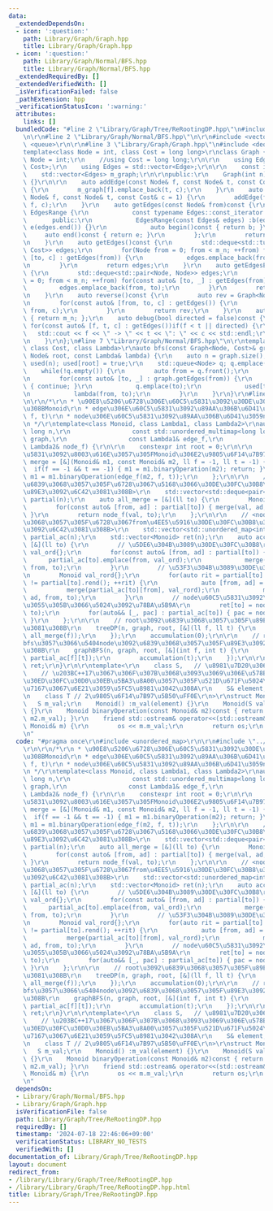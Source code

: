 ```yaml
---
data:
  _extendedDependsOn:
  - icon: ':question:'
    path: Library/Graph/Graph.hpp
    title: Library/Graph/Graph.hpp
  - icon: ':question:'
    path: Library/Graph/Normal/BFS.hpp
    title: Library/Graph/Normal/BFS.hpp
  _extendedRequiredBy: []
  _extendedVerifiedWith: []
  _isVerificationFailed: false
  _pathExtension: hpp
  _verificationStatusIcon: ':warning:'
  attributes:
    links: []
  bundledCode: "#line 2 \"Library/Graph/Tree/ReRootingDP.hpp\"\n#include <unordered_map>\r\
    \n\r\n#line 2 \"Library/Graph/Normal/BFS.hpp\"\n\r\n#include <vector>\r\n#include\
    \ <queue>\r\n\r\n#line 3 \"Library/Graph/Graph.hpp\"\n#include <deque>\r\n\r\n\
    template<class Node = int, class Cost = long long>\r\nclass Graph {\r\n    //using\
    \ Node = int;\r\n    //using Cost = long long;\r\n\r\n    using Edge = std::pair<Node,\
    \ Cost>;\r\n    using Edges = std::vector<Edge>;\r\n\r\n    const int m_n;\r\n\
    \    std::vector<Edges> m_graph;\r\n\r\npublic:\r\n    Graph(int n) :m_n(n), m_graph(n)\
    \ {}\r\n\r\n    auto addEdge(const Node& f, const Node& t, const Cost& c = 1)\
    \ {\r\n        m_graph[f].emplace_back(t, c);\r\n    }\r\n    auto addEdgeUndirected(const\
    \ Node& f, const Node& t, const Cost& c = 1) {\r\n        addEdge(f, t, c); addEdge(t,\
    \ f, c);\r\n    }\r\n    auto getEdges(const Node& from)const {\r\n        class\
    \ EdgesRange {\r\n            const typename Edges::const_iterator b, e;\r\n \
    \       public:\r\n            EdgesRange(const Edges& edges) :b(edges.begin()),\
    \ e(edges.end()) {}\r\n            auto begin()const { return b; }\r\n       \
    \     auto end()const { return e; }\r\n        };\r\n        return EdgesRange(m_graph[from]);\r\
    \n    }\r\n    auto getEdges()const {\r\n        std::deque<std::tuple<Node, Node,\
    \ Cost>> edges;\r\n        for(Node from = 0; from < m_n; ++from) for(const auto&\
    \ [to, c] : getEdges(from)) {\r\n            edges.emplace_back(from, to, c);\r\
    \n        }\r\n        return edges;\r\n    }\r\n    auto getEdgesExcludeCost()const\
    \ {\r\n        std::deque<std::pair<Node, Node>> edges;\r\n        for(Node from\
    \ = 0; from < m_n; ++from) for(const auto& [to, _] : getEdges(from)) {\r\n   \
    \         edges.emplace_back(from, to);\r\n        }\r\n        return edges;\r\
    \n    }\r\n    auto reverse()const {\r\n        auto rev = Graph<Node, Cost>(m_n);\r\
    \n        for(const auto& [from, to, c] : getEdges()) {\r\n            rev.addEdge(to,\
    \ from, c);\r\n        }\r\n        return rev;\r\n    }\r\n    auto size()const\
    \ { return m_n; };\r\n    auto debug(bool directed = false)const {\r\n       \
    \ for(const auto& [f, t, c] : getEdges())if(f < t || directed) {\r\n         \
    \   std::cout << f << \" -> \" << t << \": \" << c << std::endl;\r\n        }\r\
    \n    }\r\n};\n#line 7 \"Library/Graph/Normal/BFS.hpp\"\n\r\ntemplate<class Node,\
    \ class Cost, class Lambda>\r\nauto bfs(const Graph<Node, Cost>& graph, const\
    \ Node& root, const Lambda& lambda) {\r\n    auto n = graph.size();\r\n    std::vector<bool>\
    \ used(n); used[root] = true;\r\n    std::queue<Node> q; q.emplace(root);\r\n\
    \    while(!q.empty()) {\r\n        auto from = q.front();\r\n        q.pop();\r\
    \n        for(const auto& [to, _] : graph.getEdges(from)) {\r\n            if(used[to])\
    \ { continue; }\r\n            q.emplace(to);\r\n            used[to] = true;\r\
    \n            lambda(from, to);\r\n        }\r\n    }\r\n}\r\n#line 5 \"Library/Graph/Tree/ReRootingDP.hpp\"\
    \n\r\n/*\r\n * \u90E8\u5206\u6728\u306E\u60C5\u5831\u3092\u30DE\u30FC\u30B8\u3059\
    \u308BMonoid\r\n * edge\u306E\u60C5\u5831\u3092\u89AA\u306B\u6D41\u3059edge_f(M,\
    \ f, t)\r\n * node\u306E\u60C5\u5831\u3092\u89AA\u306B\u6D41\u3059node_f(M, i)\r\
    \n */\r\ntemplate<class Monoid, class Lambda1, class Lambda2>\r\nauto reRootingDP(long\
    \ long n,\r\n                 const std::unordered_multimap<long long, long long>&\
    \ graph,\r\n                 const Lambda1& edge_f,\r\n                 const\
    \ Lambda2& node_f) {\r\n\r\n    constexpr int root = 0;\r\n\r\n    // <\u8FBA\u60C5\
    \u5831\u3092\u8003\u616E\u3057\u305FMonoid\u306E2\u9805\u6F14\u7B97>\r\n    auto\
    \ merge = [&](Monoid& m1, const Monoid& m2, ll f = -1, ll t = -1) {\r\n      \
    \  if(f == -1 && t == -1) { m1 = m1.binaryOperation(m2); return; }\r\n       \
    \ m1 = m1.binaryOperation(edge_f(m2, f, t));\r\n    };\r\n\r\n    // <node:to\u3092\
    \u6839\u3068\u3057\u305F\u6728\u3067\u5168\u3066\u30DE\u30FC\u30B8\u3057\u305F\
    \u89E3\u3092\u6C42\u3081\u308B>\r\n    std::vector<std::deque<pair<int, Monoid>>>\
    \ partial(n);\r\n    auto all_merge = [&](ll to) {\r\n        Monoid val{};\r\n\
    \        for(const auto& [from, ad] : partial[to]) { merge(val, ad, from, to);\
    \ }\r\n        return node_f(val, to);\r\n    };\r\n\r\n    // <node:to\u3092\u6839\
    \u3068\u3057\u305F\u6728\u3067from\u4EE5\u5916\u30DE\u30FC\u30B8\u3057\u305F\u89E3\
    \u3092\u6C42\u3081\u308B>\r\n    std::vector<std::unordered_map<int, Monoid>>\
    \ partial_ac(n);\r\n    std::vector<Monoid> ret(n);\r\n    auto accumulation =\
    \ [&](ll to) {\r\n        // \u5DE6\u304B\u3089\u30DE\u30FC\u30B8\r\n        Monoid\
    \ val_ord{};\r\n        for(const auto& [from, ad] : partial[to]) {\r\n      \
    \      partial_ac[to].emplace(from, val_ord);\r\n            merge(val_ord, ad,\
    \ from, to);\r\n        }\r\n        // \u53F3\u304B\u3089\u30DE\u30FC\u30B8\r\
    \n        Monoid val_rord{};\r\n        for(auto rit = partial[to].rbegin(); rit\
    \ != partial[to].rend(); ++rit) {\r\n            auto [from, ad] = *rit;\r\n \
    \           merge(partial_ac[to][from], val_rord);\r\n            merge(val_rord,\
    \ ad, from, to);\r\n        }\r\n        // node\u60C5\u5831\u3092\u53CD\u6620\
    \u3055\u305B\u3066\u5024\u3092\u78BA\u5B9A\r\n        ret[to] = node_f(val_ord,\
    \ to);\r\n        for(auto&& [_, pac] : partial_ac[to]) { pac = node_f(pac, to);\
    \ }\r\n    };\r\n\r\n    // root\u3092\u6839\u3068\u3057\u305F\u89E3\u3092\u6C42\
    \u3081\u308B\r\n    treeDP(n, graph, root, [&](ll f, ll t) {\r\n        partial[t].emplace_back(f,\
    \ all_merge(f));\r\n    });\r\n    accumulation(0);\r\n\r\n    // root\u304B\u3089\
    bfs\u3057\u3066\u5404node\u3092\u6839\u3068\u3057\u305F\u89E3\u3092\u6C42\u3081\
    \u308B\r\n    graphBFS(n, graph, root, [&](int f, int t) {\r\n        partial[t].emplace_back(f,\
    \ partial_ac[f][t]);\r\n        accumulation(t);\r\n    });\r\n\r\n    return\
    \ ret;\r\n}\r\n\r\ntemplate<\r\n    class S,   // \u8981\u7D20\u306E\u578B\r\n\
    \    // \u203BC++17\u3067\u306F\u307B\u3068\u3093\u3069\u306E\u578B\u3092\u30B0\
    \u30ED\u30FC\u30D0\u30EB\u5BA3\u8A00\u3057\u305F\u521D\u671F\u5024\u3092\u53C2\
    \u7167\u3067\u6E21\u3059\u5FC5\u8981\u3042\u308A\r\n    S& element, // \u5143\r\
    \n    class T // 2\u9805\u6F14\u7B97\u5B50\uFF0E\r\n>\r\nstruct Monoid {\r\n \
    \   S m_val;\r\n    Monoid() :m_val(element) {}\r\n    Monoid(S val) :m_val(val)\
    \ {}\r\n    Monoid binaryOperation(const Monoid& m2)const { return T()(m_val,\
    \ m2.m_val); }\r\n    friend std::ostream& operator<<(std::ostream& os, const\
    \ Monoid& m) {\r\n        os << m.m_val;\r\n        return os;\r\n    }\r\n};\r\
    \n"
  code: "#pragma once\r\n#include <unordered_map>\r\n\r\n#include \"../../Graph/Normal/BFS.hpp\"\
    \r\n\r\n/*\r\n * \u90E8\u5206\u6728\u306E\u60C5\u5831\u3092\u30DE\u30FC\u30B8\u3059\
    \u308BMonoid\r\n * edge\u306E\u60C5\u5831\u3092\u89AA\u306B\u6D41\u3059edge_f(M,\
    \ f, t)\r\n * node\u306E\u60C5\u5831\u3092\u89AA\u306B\u6D41\u3059node_f(M, i)\r\
    \n */\r\ntemplate<class Monoid, class Lambda1, class Lambda2>\r\nauto reRootingDP(long\
    \ long n,\r\n                 const std::unordered_multimap<long long, long long>&\
    \ graph,\r\n                 const Lambda1& edge_f,\r\n                 const\
    \ Lambda2& node_f) {\r\n\r\n    constexpr int root = 0;\r\n\r\n    // <\u8FBA\u60C5\
    \u5831\u3092\u8003\u616E\u3057\u305FMonoid\u306E2\u9805\u6F14\u7B97>\r\n    auto\
    \ merge = [&](Monoid& m1, const Monoid& m2, ll f = -1, ll t = -1) {\r\n      \
    \  if(f == -1 && t == -1) { m1 = m1.binaryOperation(m2); return; }\r\n       \
    \ m1 = m1.binaryOperation(edge_f(m2, f, t));\r\n    };\r\n\r\n    // <node:to\u3092\
    \u6839\u3068\u3057\u305F\u6728\u3067\u5168\u3066\u30DE\u30FC\u30B8\u3057\u305F\
    \u89E3\u3092\u6C42\u3081\u308B>\r\n    std::vector<std::deque<pair<int, Monoid>>>\
    \ partial(n);\r\n    auto all_merge = [&](ll to) {\r\n        Monoid val{};\r\n\
    \        for(const auto& [from, ad] : partial[to]) { merge(val, ad, from, to);\
    \ }\r\n        return node_f(val, to);\r\n    };\r\n\r\n    // <node:to\u3092\u6839\
    \u3068\u3057\u305F\u6728\u3067from\u4EE5\u5916\u30DE\u30FC\u30B8\u3057\u305F\u89E3\
    \u3092\u6C42\u3081\u308B>\r\n    std::vector<std::unordered_map<int, Monoid>>\
    \ partial_ac(n);\r\n    std::vector<Monoid> ret(n);\r\n    auto accumulation =\
    \ [&](ll to) {\r\n        // \u5DE6\u304B\u3089\u30DE\u30FC\u30B8\r\n        Monoid\
    \ val_ord{};\r\n        for(const auto& [from, ad] : partial[to]) {\r\n      \
    \      partial_ac[to].emplace(from, val_ord);\r\n            merge(val_ord, ad,\
    \ from, to);\r\n        }\r\n        // \u53F3\u304B\u3089\u30DE\u30FC\u30B8\r\
    \n        Monoid val_rord{};\r\n        for(auto rit = partial[to].rbegin(); rit\
    \ != partial[to].rend(); ++rit) {\r\n            auto [from, ad] = *rit;\r\n \
    \           merge(partial_ac[to][from], val_rord);\r\n            merge(val_rord,\
    \ ad, from, to);\r\n        }\r\n        // node\u60C5\u5831\u3092\u53CD\u6620\
    \u3055\u305B\u3066\u5024\u3092\u78BA\u5B9A\r\n        ret[to] = node_f(val_ord,\
    \ to);\r\n        for(auto&& [_, pac] : partial_ac[to]) { pac = node_f(pac, to);\
    \ }\r\n    };\r\n\r\n    // root\u3092\u6839\u3068\u3057\u305F\u89E3\u3092\u6C42\
    \u3081\u308B\r\n    treeDP(n, graph, root, [&](ll f, ll t) {\r\n        partial[t].emplace_back(f,\
    \ all_merge(f));\r\n    });\r\n    accumulation(0);\r\n\r\n    // root\u304B\u3089\
    bfs\u3057\u3066\u5404node\u3092\u6839\u3068\u3057\u305F\u89E3\u3092\u6C42\u3081\
    \u308B\r\n    graphBFS(n, graph, root, [&](int f, int t) {\r\n        partial[t].emplace_back(f,\
    \ partial_ac[f][t]);\r\n        accumulation(t);\r\n    });\r\n\r\n    return\
    \ ret;\r\n}\r\n\r\ntemplate<\r\n    class S,   // \u8981\u7D20\u306E\u578B\r\n\
    \    // \u203BC++17\u3067\u306F\u307B\u3068\u3093\u3069\u306E\u578B\u3092\u30B0\
    \u30ED\u30FC\u30D0\u30EB\u5BA3\u8A00\u3057\u305F\u521D\u671F\u5024\u3092\u53C2\
    \u7167\u3067\u6E21\u3059\u5FC5\u8981\u3042\u308A\r\n    S& element, // \u5143\r\
    \n    class T // 2\u9805\u6F14\u7B97\u5B50\uFF0E\r\n>\r\nstruct Monoid {\r\n \
    \   S m_val;\r\n    Monoid() :m_val(element) {}\r\n    Monoid(S val) :m_val(val)\
    \ {}\r\n    Monoid binaryOperation(const Monoid& m2)const { return T()(m_val,\
    \ m2.m_val); }\r\n    friend std::ostream& operator<<(std::ostream& os, const\
    \ Monoid& m) {\r\n        os << m.m_val;\r\n        return os;\r\n    }\r\n};\r\
    \n"
  dependsOn:
  - Library/Graph/Normal/BFS.hpp
  - Library/Graph/Graph.hpp
  isVerificationFile: false
  path: Library/Graph/Tree/ReRootingDP.hpp
  requiredBy: []
  timestamp: '2024-07-18 22:46:06+09:00'
  verificationStatus: LIBRARY_NO_TESTS
  verifiedWith: []
documentation_of: Library/Graph/Tree/ReRootingDP.hpp
layout: document
redirect_from:
- /library/Library/Graph/Tree/ReRootingDP.hpp
- /library/Library/Graph/Tree/ReRootingDP.hpp.html
title: Library/Graph/Tree/ReRootingDP.hpp
---
```

